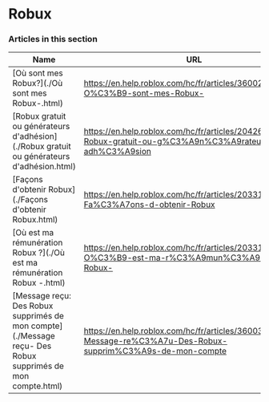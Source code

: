 # Robux  
### Articles in this section
Name|URL
-|-
[Où sont mes Robux?](./Où sont mes Robux-.html) |https://en.help.roblox.com/hc/fr/articles/360029481932-O%C3%B9-sont-mes-Robux-
[Robux gratuit ou générateurs d'adhésion](./Robux gratuit ou générateurs d'adhésion.html) |https://en.help.roblox.com/hc/fr/articles/204262550-Robux-gratuit-ou-g%C3%A9n%C3%A9rateurs-d-adh%C3%A9sion
[Façons d'obtenir Robux](./Façons d'obtenir Robux.html) |https://en.help.roblox.com/hc/fr/articles/203313200-Fa%C3%A7ons-d-obtenir-Robux
[Où est ma rémunération Robux ?](./Où est ma rémunération Robux -.html) |https://en.help.roblox.com/hc/fr/articles/203313160-O%C3%B9-est-ma-r%C3%A9mun%C3%A9ration-Robux-
[Message reçu: Des Robux supprimés de mon compte](./Message reçu- Des Robux supprimés de mon compte.html) |https://en.help.roblox.com/hc/fr/articles/360036483772-Message-re%C3%A7u-Des-Robux-supprim%C3%A9s-de-mon-compte